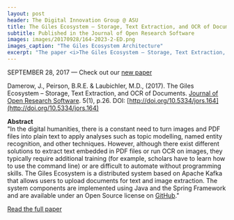 ```yaml
---
layout: post
header: The Digital Innovation Group @ ASU
title: The Giles Ecosystem – Storage, Text Extraction, and OCR of Documents
subtitle: Published in the Journal of Open Research Software
images: images/20170928/164-2023-2-ED.png
images_caption: "The Giles Ecosystem Architecture"
excerpt: "The paper <i>The Giles Ecosystem – Storage, Text Extraction, and OCR of Documents</i> was published in the Journal of Open Research Software on September 28, 2017 (<a href='http://doi.org/10.5334/jors.164'>check it out here</a>). The paper describes the Giles Ecosystem developed by the Digital Innovation Group."
---
```


SEPTEMBER 28, 2017 — Check out our <a href = "http://doi.org/10.5334/jors.164" target = "_blank ">new paper</a>

Damerow, J., Peirson, B.R.E. & Laubichler, M.D., (2017). The Giles Ecosystem – Storage, Text Extraction, and OCR of Documents. [Journal of Open Research Software](https://openresearchsoftware.metajnl.com/). 5(1), p.26. DOI: [http://doi.org/10.5334/jors.164](http://doi.org/10.5334/jors.164)

**Abstract**<br>
"In the digital humanities, there is a constant need to turn images and PDF files into plain text to apply analyses such as topic modelling, named entity recognition, and other techniques. However, although there exist different solutions to extract text embedded in PDF files or run OCR on images, they typically require additional training (for example, scholars have to learn how to use the command line) or are difficult to automate without programming skills. The Giles Ecosystem is a distributed system based on Apache Kafka that allows users to upload documents for text and image extraction. The system components are implemented using Java and the Spring Framework and are available under an Open Source license on [GitHub](https://github.com/diging/)."

[Read the full paper](http://doi.org/10.5334/jors.164)

